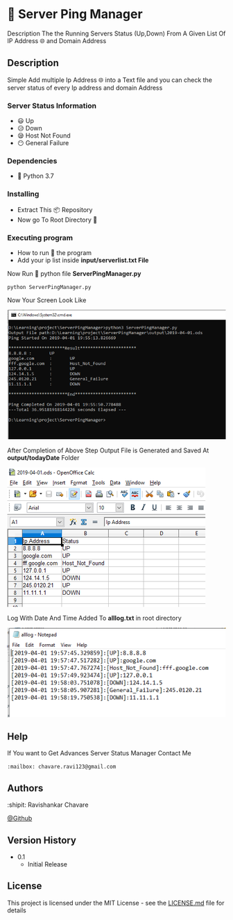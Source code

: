 # :rocket: Server Ping Manager 

Description 
The the Running Servers Status  (Up,Down) From A Given List Of IP Address :globe_with_meridians:  and Domain Address

## Description

Simple Add multiple Ip Address :globe_with_meridians: into a Text file and you can check the server status of every Ip address and 
domain Address

### Server Status Information
- :smiley:  Up
- :disappointed_relieved: Down
- :sleepy: Host Not Found
- :no_mouth: General Failure


### Dependencies

* :snake: Python 3.7

### Installing

* Extract This :package: Repository 
* Now go To Root Directory :file_folder:

### Executing program

* How to run :running: the program
* Add your ip list inside **input/serverlist.txt File**

Now Run :runner: python file **ServerPingManager.py**
```
python ServerPingManager.py
```

Now Your Screen Look  Like

![Command Line Output](https://github.com/chavarera/ServerPingManager/blob/master/ScreenShots/ResultOnCommandScreen.PNG)

After Completion of Above Step Output File is Generated and Saved At **output/todayDate** Folder

![Open Office Document](https://github.com/chavarera/ServerPingManager/blob/master/ScreenShots/Resultinods.PNG)

Log With Date And Time Added To **alllog.txt** in root directory

![Log File](https://github.com/chavarera/ServerPingManager/blob/master/ScreenShots/LogWithTime.PNG)

## Help

If You want to Get Advances Server Status Manager Contact Me 
```
:mailbox: chavare.ravi123@gmail.com
```

## Authors

:shipit: Ravishankar Chavare
 
[@Github](http://github.com/chavarera)

## Version History

* 0.1
    * Initial Release

## License

This project is licensed under the MIT License - see the [LICENSE.md](LICENSE.md) file for details

